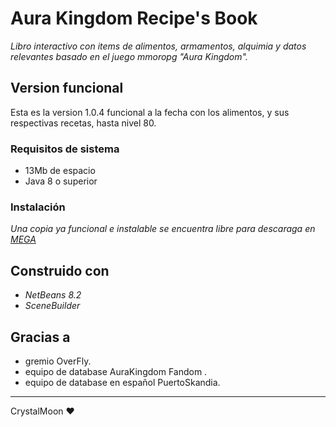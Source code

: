 # Aura Kingdom Recipe's Book

_Libro interactivo con items de alimentos, armamentos, alquimia y datos relevantes basado en el juego mmoropg "Aura Kingdom"._

## Version funcional

Esta es la version 1.0.4 funcional a la fecha con los alimentos, y sus respectivas recetas, hasta nivel 80.

### Requisitos de sistema

* 13Mb de espacio
* Java 8 o superior

### Instalación

_Una copia ya funcional e instalable se encuentra libre para descaraga en [MEGA](https://mega.nz/#!zggzBZII!HYlk1SZGNnih0YaychnjhUKwXlTDfePl9rjvPfuZni8)_

## Construido con

* _NetBeans 8.2_
* _SceneBuilder_

## Gracias a

* gremio OverFly.
* equipo de database AuraKingdom Fandom .
* equipo de database en español PuertoSkandia.



---
CrystalMoon ♥
